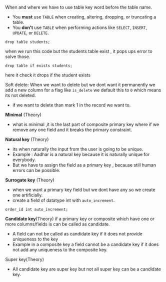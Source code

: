 When and where we have to use table key word before the table name.
- You **must** use `TABLE` when creating, altering, dropping, or truncating a table.
- You **don't** use `TABLE` when performing actions like `SELECT`, `INSERT`, `UPDATE`, or `DELETE`.

```mysql 
drop table students;
```
when we run this code but the students table exist , it pops ups error to solve those.
```mysql
drop table if exists students;
```
here it check it drops if the student exists

Soft delete:
When we want to delete but we dont want it permanently  we add a new column for a flag like `is_delete` we default this to `0` which means its not deleted.
- if we want to delete than mark 1 in the record we want to.

**Minimal** (Theory)
-  what is minimal ,it is the last part of composite primary key where if we remove any one field and it breaks the primary  constraint.

**Natural key** (Theory)
- its when naturally the input from the user is going to be  unique.
- Example : Aadhar is a natural key because it is naturally unique for everybody.
- But we have to assign the field as a primary key , because still human errors can be possible.

**Surrogate key** (Theory)
- when we want  a primary key field but we dont have any so we create one artificially.
- create a field of datatype int with `auto_increment`.
```mysql
order_id int auto_increment;
```

**Candidate key**(Theory)
if a primary key or composite which have one or more columns/fields is can be called as candidate.
- A field can not be called as candidate key if it does not provide uniqueness to the key 
- Example in a composite key a field  cannot be a candidate key if it does not add any uniqueness to  the composite key.

Super key(Theory)
- All candidate key are super key but not all super key can be a candidate key.




